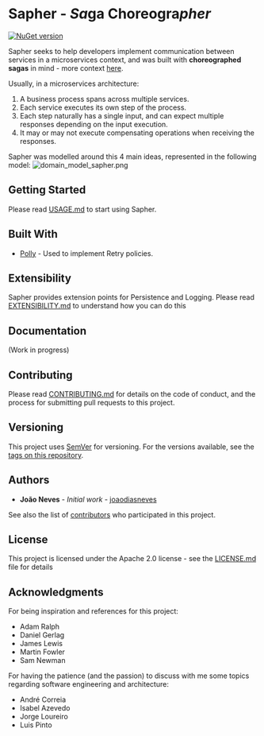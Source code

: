 # Sapher - *Sa*ga Choreogra*pher*
[![NuGet version](https://badge.fury.io/nu/sapher.svg)](https://badge.fury.io/nu/sapher)

Sapher seeks to help developers implement communication between services in a microservices context, and was built with **choreographed sagas** in mind - more context [here](https://github.com/joaodiasneves/sapher/wiki/01.-Context).

Usually, in a microservices architecture:

1. A business process spans across multiple services.
2. Each service executes its own step of the process. 
3. Each step naturally has a single input, and can expect multiple responses depending on the input execution.
4. It may or may not execute compensating operations when receiving the responses.

Sapher was modelled around this 4 main ideas, represented in the following model:
![domain_model_sapher.png](https://drive.google.com/file/d/18w9eaUIxp0Hbj3BGyhjXphoToLEE2H25/view?usp=sharing)

## Getting Started

Please read [USAGE.md](https://github.com/joaodiasneves/sapher/blob/master/docs/USAGE.md) to start using Sapher.

## Built With
* [Polly](https://github.com/App-vNext/Polly) - Used to implement Retry policies.

## Extensibility

Sapher provides extension points for Persistence and Logging. 
Please read [EXTENSIBILITY.md](https://github.com/joaodiasneves/sapher/blob/master/docs/EXTENSIBILITY.md) to understand how you can do this

## Documentation

(Work in progress)

## Contributing
Please read [CONTRIBUTING.md](https://github.com/joaodiasneves/sapher/blob/master/CONTRIBUTING.md) for details on the code of conduct, and the process for submitting pull requests to this project.

## Versioning
This project uses [SemVer](http://semver.org/) for versioning. For the versions available, see the [tags on this repository](https://github.com/joaodiasneves/sapher/tags). 

## Authors
* **João Neves** - *Initial work* - [joaodiasneves](https://github.com/joaodiasneves)

See also the list of [contributors](https://github.com/joaodiasneves/sapher/contributors) who participated in this project.

## License
This project is licensed under the Apache 2.0 license - see the [LICENSE.md](LICENSE.md) file for details

## Acknowledgments
For being inspiration and references for this project:
* Adam Ralph
* Daniel Gerlag
* James Lewis
* Martin Fowler
* Sam Newman

For having the patience (and the passion) to discuss with me some topics regarding software engineering and architecture:
* André Correia
* Isabel Azevedo
* Jorge Loureiro
* Luis Pinto
